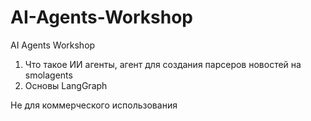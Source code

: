 # AI-Agents-Workshop
AI Agents Workshop

1. Что такое ИИ агенты, агент для создания парсеров новостей на smolagents
2. Основы LangGraph
   
Не для коммерческого использования

